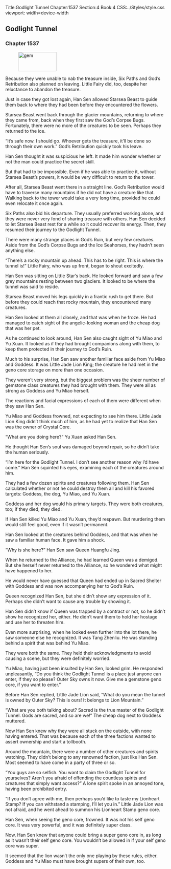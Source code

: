 Title:Godlight Tunnel 
Chapter:1537 
Section:4 
Book:4 
CSS:../Styles/style.css 
viewport: width=device-width
  
## Godlight Tunnel
### Chapter 1537 
<figure>
	<img src="../Images/gem.gif" alt="gem" id="gem" width="120" height="60" />
</figure>
  

  
  Because they were unable to nab the treasure inside, Six Paths and God’s Retribution also planned on leaving. Little Fairy did, too, despite her reluctance to abandon the treasure.

Just in case they got lost again, Han Sen allowed Starsea Beast to guide them back to where they had been before they encountered the flowers.

Starsea Beast went back through the glacier mountains, returning to where they came from, back when they first saw the God’s Corpse Bugs. Fortunately, there were no more of the creatures to be seen. Perhaps they returned to the ice.

“It’s safe now. I should go. Whoever gets the treasure, it’ll be done so through their own work.” God’s Retribution quickly took his leave.

Han Sen thought it was suspicious he left. It made him wonder whether or not the man could practice the secret skill.

But that had to be impossible. Even if he was able to practice it, without Starsea Beast’s powers, it would be very difficult to return to the tower.

After all, Starsea Beast went there in a straight line. God’s Retribution would have to traverse many mountains if he did not have a creature like that. Walking back to the tower would take a very long time, provided he could even relocate it once again.

Six Paths also bid his departure. They usually preferred working alone, and they were never very fond of sharing treasure with others. Han Sen decided to let Starsea Beast rest for a while so it could recover its energy. Then, they resumed their journey to the Godlight Tunnel.

There were many strange places in God’s Ruin, but very few creatures. Aside from the God’s Corpse Bugs and the Ice Seahorses, they hadn’t seen anything else.

“There’s a rocky mountain up ahead. This has to be right. This is where the tunnel is!” Little Fairy, who was up front, began to shout excitedly.

Han Sen was sitting on Little Star’s back. He looked forward and saw a few grey mountains resting between two glaciers. It looked to be where the tunnel was said to reside.

Starsea Beast moved his legs quickly in a frantic rush to get there. But before they could reach that rocky mountain, they encountered many creatures.

Han Sen looked at them all closely, and that was when he froze. He had managed to catch sight of the angelic-looking woman and the cheap dog that was her pet.

As he continued to look around, Han Sen also caught sight of Yu Miao and Yu Xuan. It looked as if they had brought companions along with them, to keep them protected in their journey to God’s Ruin.

Much to his surprise, Han Sen saw another familiar face aside from Yu Miao and Goddess. It was Little Jade Lion King; the creature he had met in the geno core storage on more than one occasion.

They weren’t very strong, but the biggest problem was the sheer number of gemstone class creatures they had brought with them. They were all as strong as Goddess and Yu Miao herself.

The reactions and facial expressions of each of them were different when they saw Han Sen.

Yu Miao and Goddess frowned, not expecting to see him there. Little Jade Lion King didn’t think much of him, as he had yet to realize that Han Sen was the owner of Crystal Core.

“What are you doing here?” Yu Xuan asked Han Sen.

He thought Han Sen’s soul was damaged beyond repair, so he didn’t take the human seriously.

“I’m here for the Godlight Tunnel. I don’t see another reason why I’d have come.” Han Sen squinted his eyes, examining each of the creatures around him.

They had a few dozen spirits and creatures following them. Han Sen calculated whether or not he could destroy them all and kill his favored targets: Goddess, the dog, Yu Miao, and Yu Xuan.

Goddess and her dog would his primary targets. They were both creatures, too; if they died, they died.

If Han Sen killed Yu Miao and Yu Xuan, they’d respawn. But murdering them would still feel good, even if it wasn’t permanent.

Han Sen looked at the creatures behind Goddess, and that was when he saw a familiar human face. It gave him a shock.

“Why is she here?” Han Sen saw Queen Huangfu Jing.

When he returned to the Alliance, he had learned Queen was a demigod. But she herself never returned to the Alliance, so he wondered what might have happened to her.

He would never have guessed that Queen had ended up in Sacred Shelter with Goddess and was now accompanying her to God’s Ruin.

Queen recognized Han Sen, but she didn’t show any expression of it. Perhaps she didn’t want to cause any trouble by showing it.

Han Sen didn’t know if Queen was trapped by a contract or not, so he didn’t show he recognized her, either. He didn’t want them to hold her hostage and use her to threaten him.

Even more surprising, when he looked even further into the lot there, he saw someone else he recognized. It was Tang Zhenliu. He was standing behind a spirit that was behind Yu Miao.

They were both the same. They held their acknowledgments to avoid causing a scene, but they were definitely worried.

Yu Miao, having just been insulted by Han Sen, looked grim. He responded unpleasantly, “Do you think the Godlight Tunnel is a place just anyone can enter, if they so please? Outer Sky owns it now. Give me a gemstone geno core, if you want to enter.”

Before Han Sen replied, Little Jade Lion said, “What do you mean the tunnel is owned by Outer Sky? This is ours! It belongs to Lion Mountain.”

“What are you both talking about? Sacred is the true master of the Godlight Tunnel. Gods are sacred, and so are we!” The cheap dog next to Goddess muttered.

Now Han Sen knew why they were all stuck on the outside, with none having entered. That was because each of the three factions wanted to assert ownership and start a tollbooth.

Around the mountain, there were a number of other creatures and spirits watching. They didn’t belong to any renowned faction, just like Han Sen. Most seemed to have come in a party of three or so.

“You guys are so selfish. You want to claim the Godlight Tunnel for yourselves? Aren’t you afraid of offending the countless spirits and creatures that simply want access?” A lone spirit spoke in an annoyed tone, having been prohibited entry.

“If you don’t agree with me, then perhaps you’d like to taste my Lionheart Stamp? If you can withstand a stamping, I’ll let you in.” Little Jade Lion was not afraid, and he went ahead to summon his Lionheart Stamp geno core.

Han Sen, when seeing the geno core, frowned. It was not his self geno core. It was very powerful, and it was definitely super class.

Now, Han Sen knew that anyone could bring a super geno core in, as long as it wasn’t their self geno core. You wouldn’t be allowed in if your self geno core was super.

It seemed that the lion wasn’t the only one playing by these rules, either. Goddess and Yu Miao must have brought supers of their own, too.
